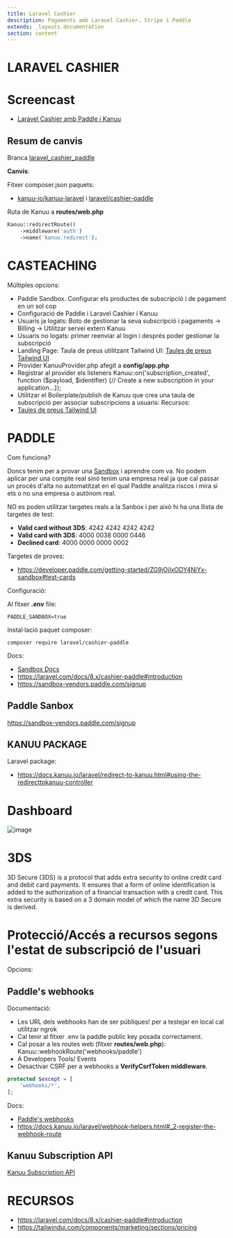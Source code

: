 ```yaml
---
title: Laravel Cashier
description: Pagaments amb Laravel Cashier. Stripe i Paddle
extends: _layouts.documentation
section: content
---
```


# LARAVEL CASHIER

# Screencast

- [Laravel Cashier amb Paddle i Kanuu](https://youtu.be/htQSnV-TMIE)

## Resum de canvis

Branca [laravel_cashier_paddle](https://github.com/acacha/casteaching/tree/laravel_cashier_paddle)

**Canvis**:

Fitxer composer.json paquets: 

- [kanuu-io/kanuu-laravel](https://packagist.org/packages/kanuu-io/kanuu-laravel) i [laravel/cashier-paddle](laravel/cashier-paddle)

Ruta de Kanuu a **routes/web.php**

```php
Kanuu::redirectRoute()
    ->middleware('auth')
    ->name('kanuu.redirect');
```    

# CASTEACHING

Múltiples opcions:
- Paddle Sandbox. Configurar els productes de subscripció i de pagament en un sol cop
- Configuració de Paddle i Laravel Cashier i Kanuu
- Usuaris ja logats: Boto de gestionar la seva subscripció i pagaments -> Billing -> Utilitzar servei extern Kanuu
- Usuaris no logats: primer reenviar al login i després poder gestionar la subscripció
- Landing Page: Taula de preus utilitzant Tailwind UI: [Taules de preus Tailwind UI](https://tailwindui.com/components/marketing/sections/pricing)
- Provider KanuuProvider.php afegit a **config/app.php**
- Registrar al provider els listeners Kanuu::on('subscription_created', function ($payload, $identifier) {// Create a new subscription in your application...});
- Utilitzar el Boilerplate/publish de Kanuu que crea una taula de subscripció per associar subscripcions a usuaris: 
Recursos:
- [Taules de preus Tailwind UI](https://tailwindui.com/components/marketing/sections/pricing)

# PADDLE

Com funciona?

Doncs tenim per a provar una [Sandbox](https://sandbox-vendors.paddle.com/signup) i aprendre com va. No podem aplicar per una compte real sinó tenim una empresa real ja que cal passar un procés d'alta no automatitzat
en el qual Paddle analitza riscos i mira si ets o no una empresa o autònom real.

NO es poden utilitzar targetes reals a la Sanbox i per això hi ha una llista de targetes de test:

- **Valid card without 3DS**:	4242 4242 4242 4242
- **Valid card with 3DS**:	4000 0038 0000 0446
- **Declined card**:	4000 0000 0000 0002

Targetes de proves:
- https://developer.paddle.com/getting-started/ZG9jOjIxODY4NjYx-sandbox#test-cards

Configuració:

Al fitxer **.env** file:

```
PADDLE_SANDBOX=true
``` 

Instal·lació paquet composer:

``` 
composer require laravel/cashier-paddle
```

Docs:
- [Sandbox Docs](https://developer.paddle.com/getting-started/ZG9jOjIxODY4NjYx-sandbox)
- https://laravel.com/docs/8.x/cashier-paddle#introduction
- https://sandbox-vendors.paddle.com/signup

## Paddle Sanbox

https://sandbox-vendors.paddle.com/signup

## KANUU PACKAGE

Laravel package:
- https://docs.kanuu.io/laravel/redirect-to-kanuu.html#using-the-redirecttokanuu-controller

# Dashboard

![image](https://user-images.githubusercontent.com/4015406/152367316-0176c109-31e0-44cb-9218-9df71dc72a93.png)


# 3DS

3D Secure (3DS) is a protocol that adds extra security to online credit card and debit card payments. It ensures that a form of online identification is added to the authorization of a financial transaction with a credit card. This extra security is based on a 3 domain model of which the name 3D Secure is derived.

# Protecció/Accés a recursos segons l'estat de subscripció de l'usuari

Opcions:

## Paddle's webhooks

Documentació:

- Les URL dels webhooks han de ser públiques! per a testejar en local cal utilitzar ngrok
- Cal tenir al fitxer .env la paddle public key posada correctament.
- Cal posar a les routes web (fitxer **routes/web.php**): Kanuu::webhookRoute('webhooks/paddle')
- A Developers Tools/ Events
- Desactivar CSRF per a webhooks a **VerifyCsrfToken middleware**.

```php
protected $except = [
    'webhooks/*',
];
```

Docs:
- [Paddle's webhooks](https://docs.kanuu.io/getting-started/integrating-kanuu.html#using-paddle-s-webhooks)
- https://docs.kanuu.io/laravel/webhook-helpers.html#_2-register-the-webhook-route

## Kanuu Subscription API

[Kanuu Subscription API](https://docs.kanuu.io/getting-started/integrating-kanuu.html#subscription-api)

# RECURSOS
-  https://laravel.com/docs/8.x/cashier-paddle#introduction
- https://tailwindui.com/components/marketing/sections/pricing
